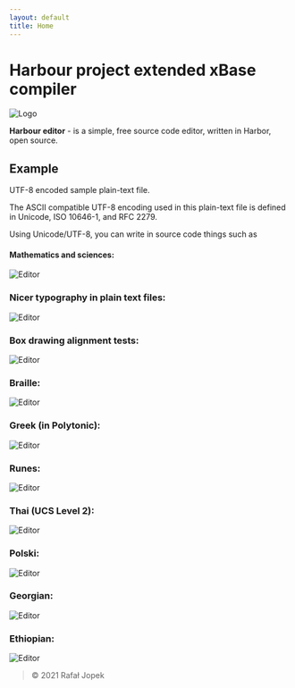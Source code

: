 ```yaml
---
layout: default
title: Home
---
```


# **Harbour project extended xBase compiler**

![Logo](assets/img/harbour_logo.svg)

**Harbour editor** - is a simple, free source code editor, written in Harbor, open source.

## Example

UTF-8 encoded sample plain-text file.

The ASCII compatible UTF-8 encoding used in this plain-text file
is defined in Unicode, ISO 10646-1, and RFC 2279.

Using Unicode/UTF-8, you can write in source code things such as

#### Mathematics and sciences:

![Editor](assets/img/example-00.png)

### Nicer typography in plain text files:

![Editor](assets/img/example-01.png)

### Box drawing alignment tests:

![Editor](assets/img/example-02.png)

### Braille:

![Editor](assets/img/example-03.png)

### Greek (in Polytonic):

![Editor](assets/img/example-04.png)

### Runes:

![Editor](assets/img/example-05.png)

### Thai (UCS Level 2):

![Editor](assets/img/example-06.png)

### Polski:

![Editor](assets/img/example-07.png)

### Georgian:

![Editor](assets/img/example-08.png)

### Ethiopian:

![Editor](assets/img/example-09.png)



> &copy; 2021 Rafał Jopek

